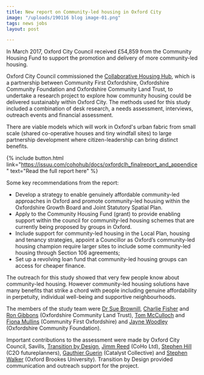 ```yaml
---
title: New report on Community-led housing in Oxford City
image: "/uploads/190116 blog image-01.png"
tags: news jobs
layout: post

---
```

In March 2017, Oxford City Council received £54,859 from the Community Housing Fund to support the promotion and delivery of more community-led housing. 

Oxford City Council commissioned the [Collaborative Housing Hub](http://COLLABORATIVEHOUSING.ORG.UK), which is a partnership between Community First Oxfordshire, Oxfordshire Community Foundation and Oxfordshire Community Land Trust, to undertake a research project to explore how community housing could be delivered sustainably within Oxford City. The methods used for this study included a combination of desk research, a needs assessment, interviews, outreach events and financial assessment.

There are viable models which will work in Oxford's urban fabric from small scale (shared co-operative houses and tiny windfall sites) to large partnership development where citizen-leadership can bring distinct benefits.

{% include button.html link="https://issuu.com/cohohub/docs/oxfordclh_finalreport_and_appendice" text="Read the full report here" %}

Some key recommendations from the report:

* Develop a strategy to enable genuinely affordable community-led approaches in Oxford and promote community-led housing within the Oxfordshire Growth Board and Joint Statutory Spatial Plan.
* Apply to the Community Housing Fund (grant) to provide enabling support within the council for community-led housing schemes that are currently being proposed by groups in Oxford.
* Include support for community-led housing in the Local Plan, housing and tenancy strategies, appoint a Councillor as Oxford’s community-led housing champion require larger sites to include some community-led housing through Section 106 agreements;
* Set up a revolving loan fund that community-led housing groups can access for cheaper finance.

The outreach for this study showed that very few people know about community-led housing. However community-led housing solutions have many benefits that strike a chord with people including genuine affordability in perpetuity, individual well-being and supportive neighbourhoods.

The members of the study team were [Dr Sue Brownill](https://www.brookes.ac.uk/templates/pages/staff.aspx?uid=p0070247), [Charlie Fisher](https://twitter.com/Fisher_Charlie) and [Ron Gibbons](https://www.linkedin.com/in/ron-gibbons-6361a311/) (Oxfordshire Community Land Trust), [Tom McCulloch](https://www.linkedin.com/in/tom-mcculloch-090a9061/) and [Fiona Mullins](https://www.linkedin.com/in/fiona-mullins-82b91a39/) (Community First Oxfordshire) and [Jayne Woodley](https://www.linkedin.com/in/jaynewoodley/?originalSubdomain=uk) (Oxfordshire Community Foundation).

Important contributions to the assessment were made by Oxford City Council, Savills, [Transition by Design](www.transitionbydesign.org), [Jimm Reed](https://www.linkedin.com/in/jimm-reed-4b782723/) (CoHo Ltd), [Stephen Hill](https://www.linkedin.com/in/stephenhillfutureplanning/) (C2O futureplanners), [Gauthier Guerin](https://www.linkedin.com/in/gauthier-guerin-6a0a667b/) (Catalyst Collective) and [Stephen Walker](https://www.linkedin.com/in/stephen-walker-95a23281/) (Oxford Brookes University). Transition by Design provided communication and outreach support for the project.